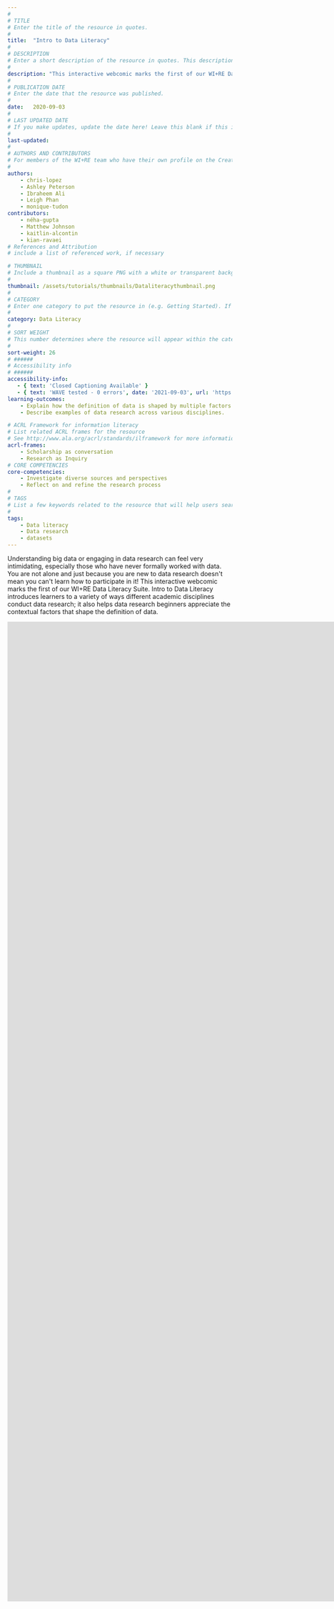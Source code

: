 ```yaml
---
#
# TITLE
# Enter the title of the resource in quotes.
#
title:  "Intro to Data Literacy"
#
# DESCRIPTION
# Enter a short description of the resource in quotes. This description will appear on the list page as a preview, but not on the tutorial/workshop itself.
#
description: "This interactive webcomic marks the first of our WI+RE Data Literacy Suite. Intro to Data Literacy introduces learners to a variety of ways different academic disciplines conduct data research!"
#
# PUBLICATION DATE
# Enter the date that the resource was published.
#
date:   2020-09-03
#
# LAST UPDATED DATE
# If you make updates, update the date here! Leave this blank if this is being published for the first time.
#
last-updated:
#
# AUTHORS AND CONTRIBUTORS
# For members of the WI+RE team who have their own profile on the Creative Team page, enter the name as firstname-lastname (e.g. doug-worsham). For community partners who don't have their own profile on the WI+RE site, enter their name as Firstname Lastname (e.g. Gene Block). The names will appear in the order you enter them.
#
authors:
    - chris-lopez
    - Ashley Peterson
    - Ibraheem Ali
    - Leigh Phan
    - monique-tudon
contributors:
    - néha-gupta
    - Matthew Johnson
    - kaitlin-alcontin
    - kian-ravaei
# References and Attribution
# include a list of referenced work, if necessary

# THUMBNAIL
# Include a thumbnail as a square PNG with a white or transparent background. Our standard dimensions are 250x250 px, but any size square will do. Thumbnails for tutorials go in /assets/tutorials/thumbnails/, and for workshops, /assets/workshops/thumbnails/.
#
thumbnail: /assets/tutorials/thumbnails/Dataliteracythumbnail.png
#
# CATEGORY
# Enter one category to put the resource in (e.g. Getting Started). If you enter a category that doesn't already exist, a new category will be created on the WI+RE site.
#
category: Data Literacy
#
# SORT WEIGHT
# This number determines where the resource will appear within the category. Larger numbers appear later within the category, and higher numbers appear earlier.
#
sort-weight: 26
# ######
# Accessibility info
# ######
accessibility-info:
   - { text: 'Closed Captioning Available' }
   - { text: 'WAVE tested - 0 errors', date: '2021-09-03', url: 'https://wave.webaim.org/' }
learning-outcomes:
    - Explain how the definition of data is shaped by multiple factors within the data research process.
    - Describe examples of data research across various disciplines.

# ACRL Framework for information literacy
# List related ACRL frames for the resource
# See http://www.ala.org/acrl/standards/ilframework for more information
acrl-frames:
    - Scholarship as conversation
    - Research as Inquiry
# CORE COMPETENCIES
core-competencies:
    - Investigate diverse sources and perspectives
    - Reflect on and refine the research process
#
# TAGS
# List a few keywords related to the resource that will help users search for it.
#
tags:
    - Data literacy
    - Data research
    - datasets
---
```


Understanding big data or engaging in data research can feel very intimidating, especially those who have never formally worked with data. You are not alone and just because you are new to data research doesn't mean you can't learn how to participate in it! This interactive webcomic marks the first of our WI+RE Data Literacy Suite. Intro to Data Literacy introduces learners to a variety of ways different academic disciplines conduct data research; it also helps data research beginners appreciate the contextual factors that shape the definition of data.

<iframe src="https://ccle.ucla.edu/mod/hvp/embed.php?id=3833277" width="1559" height="2193" frameborder="0" allowfullscreen="allowfullscreen" title="UCLA Library Data Literacy Series"></iframe><script src="https://ccle.ucla.edu/mod/hvp/library/js/h5p-resizer.js" charset="UTF-8"></script>
